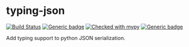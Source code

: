 # typing-json
[![Build Status](https://api.travis-ci.com/sg495/typing-json.svg?branch=master)](https://travis-ci.com/sg495/typing-json)
[![Generic badge](https://img.shields.io/badge/python-3.7+-green.svg)](https://docs.python.org/3.7/index.html)
[![Checked with mypy](http://www.mypy-lang.org/static/mypy_badge.svg)](http://mypy-lang.org/)
[![Generic badge](https://img.shields.io/badge/license-MIT-green.svg)](https://choosealicense.com/licenses/mit/)

Add typing support to python JSON serialization.
